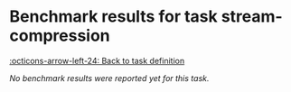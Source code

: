 # Benchmark results for task stream-compression

[:octicons-arrow-left-24: Back to task definition](index.md)

_No benchmark results were reported yet for this task._